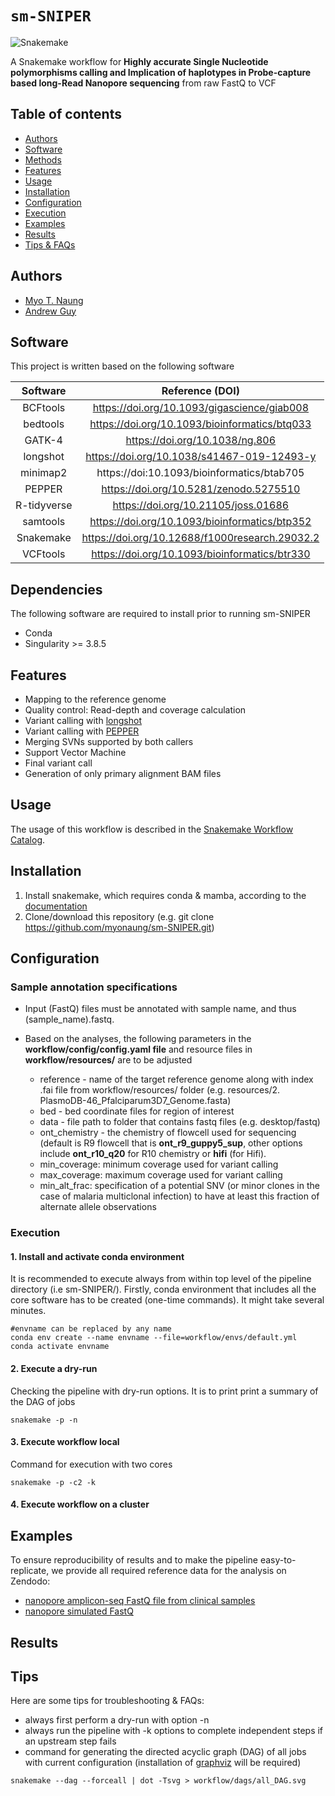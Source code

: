 # `sm-SNIPER`

![Snakemake](https://img.shields.io/badge/snakemake-≥6.3.0-brightgreen.svg)


A Snakemake workflow for **Highly accurate Single Nucleotide polymorphisms calling and Implication of haplotypes in Probe-capture based long-Read Nanopore sequencing** from raw FastQ to VCF

Table of contents
----------------
  * [Authors](#authors)
  * [Software](#software)
  * [Methods](#dependencies)
  * [Features](#features)
  * [Usage](#usage)
  * [Installation](#installation)
  * [Configuration](#configuration)
  * [Execution](#execution)
  * [Examples](#examples)
  * [Results](#results)
  * [Tips & FAQs](#tips)



## Authors
- [Myo T. Naung](https://github.com/myonaung)
- [Andrew Guy](https://github.com/andrewguy)

## Software
This project is written based on the following software

| Software       | Reference (DOI)                                   |
| :------------: | :-----------------------------------------------: |
| BCFtools       | https://doi.org/10.1093/gigascience/giab008       |
| bedtools       | https://doi.org/10.1093/bioinformatics/btq033     |
| GATK-4         | https://doi.org/10.1038/ng.806                    |
| longshot       | https://doi.org/10.1038/s41467-019-12493-y        |
| minimap2       | https://doi:10.1093/bioinformatics/btab705        |
| PEPPER         | https://doi.org/10.5281/zenodo.5275510            |
| R-tidyverse    | https://doi.org/10.21105/joss.01686               |
| samtools       | https://doi.org/10.1093/bioinformatics/btp352     |
| Snakemake      | https://doi.org/10.12688/f1000research.29032.2    |
| VCFtools       | https://doi.org/10.1093/bioinformatics/btr330     |


## Dependencies 
The following software are required to install prior to running sm-SNIPER
* Conda
* Singularity >= 3.8.5

## Features
- Mapping to the reference genome
- Quality control: Read-depth and coverage calculation
- Variant calling with [longshot](https://github.com/pjedge/longshot)
- Variant calling with [PEPPER](https://github.com/kishwarshafin/pepper)
- Merging SVNs supported by both callers
- Support Vector Machine
- Final variant call
- Generation of only primary alignment BAM files

## Usage

The usage of this workflow is described in the [Snakemake Workflow Catalog](https://snakemake.github.io/snakemake-workflow-catalog/?usage=<owner>%2F<repo>).

## Installation
1. Install snakemake, which requires conda & mamba, according to the [documentation](https://snakemake.readthedocs.io/en/stable/getting_started/installation.html)
2. Clone/download this repository (e.g. git clone https://github.com/myonaung/sm-SNIPER.git)
## Configuration
### Sample annotation specifications
* Input (FastQ) files must be annotated with sample name, and thus (sample_name).fastq.
* Based on the analyses, the following parameters in the **workflow/config/config.yaml file** and resource files in **workflow/resources/** are to be adjusted 

    * reference - name of the target reference genome along with index .fai file from workflow/resources/ folder (e.g. resources/2. PlasmoDB-46_Pfalciparum3D7_Genome.fasta)
    * bed - bed coordinate files for region of interest
    * data - file path to folder that contains fastq files (e.g. desktop/fastq)
    * ont_chemistry - the chemistry of flowcell used for sequencing (default is R9 flowcell that is **ont_r9_guppy5_sup**, other options include **ont_r10_q20** for R10 chemistry or **hifi** (for Hifi). 
    * min_coverage: minimum coverage used for variant calling
    * max_coverage: maximum coverage used for variant calling
    * min_alt_frac: specification of a potential SNV (or minor clones in the case of malaria multiclonal infection) to have at least this fraction of alternate allele observations


### Execution

#### 1. Install and activate conda environment
It is recommended to execute always from within top level of the pipeline directory (i.e sm-SNIPER/). Firstly, conda environment that includes all the core software has to be created (one-time commands). It might take several minutes.

```
#envname can be replaced by any name
conda env create --name envname --file=workflow/envs/default.yml
conda activate envname
```

#### 2. Execute a dry-run
Checking the pipeline with dry-run options. It is to print print a summary of the DAG of jobs
```
snakemake -p -n
```
#### 3. Execute workflow local
Command for execution with two cores
```
snakemake -p -c2 -k
```

#### 4. Execute workflow on a cluster

## Examples
To ensure reproducibility of results and to make the pipeline easy-to-replicate, we provide all required reference data for the analysis on Zendodo: 
- [nanopore amplicon-seq FastQ file from clinical samples](https://zenodo.org/deposit/6571220)
- [nanopore simulated FastQ](https://zenodo.org/deposit/6571220)

## Results
## Tips
Here are some tips for troubleshooting & FAQs:
- always first perform a dry-run with option -n
- always run the pipeline with -k options to complete independent steps if an upstream step fails
- command for generating the directed acyclic graph (DAG) of all jobs with current configuration (installation of [graphviz](https://graphviz.org/) will be required)
```
snakemake --dag --forceall | dot -Tsvg > workflow/dags/all_DAG.svg
```